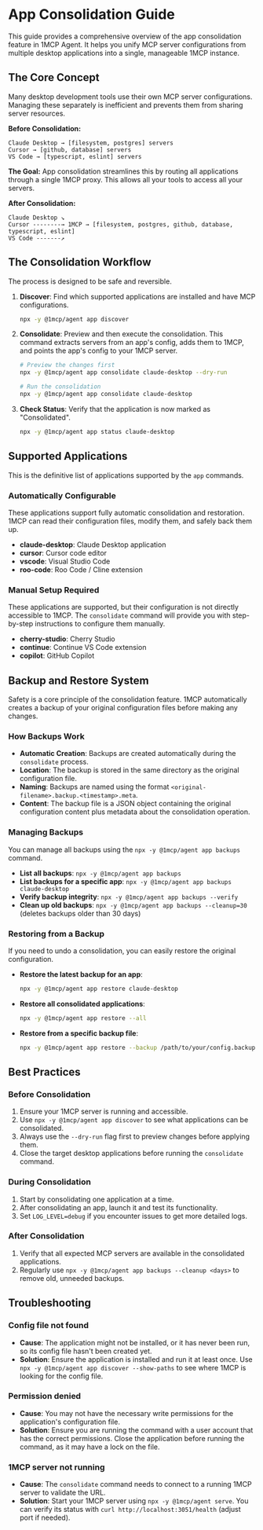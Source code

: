 # App Consolidation Guide

This guide provides a comprehensive overview of the app consolidation feature in 1MCP Agent. It helps you unify MCP server configurations from multiple desktop applications into a single, manageable 1MCP instance.

## The Core Concept

Many desktop development tools use their own MCP server configurations. Managing these separately is inefficient and prevents them from sharing server resources.

**Before Consolidation:**

```
Claude Desktop → [filesystem, postgres] servers
Cursor → [github, database] servers
VS Code → [typescript, eslint] servers
```

**The Goal:**
App consolidation streamlines this by routing all applications through a single 1MCP proxy. This allows all your tools to access all your servers.

**After Consolidation:**

```
Claude Desktop ↘
Cursor --------→ 1MCP → [filesystem, postgres, github, database, typescript, eslint]
VS Code -------↗
```

## The Consolidation Workflow

The process is designed to be safe and reversible.

1.  **Discover**: Find which supported applications are installed and have MCP configurations.
    ```bash
    npx -y @1mcp/agent app discover
    ```
2.  **Consolidate**: Preview and then execute the consolidation. This command extracts servers from an app's config, adds them to 1MCP, and points the app's config to your 1MCP server.

    ```bash
    # Preview the changes first
    npx -y @1mcp/agent app consolidate claude-desktop --dry-run

    # Run the consolidation
    npx -y @1mcp/agent app consolidate claude-desktop
    ```

3.  **Check Status**: Verify that the application is now marked as "Consolidated".
    ```bash
    npx -y @1mcp/agent app status claude-desktop
    ```

## Supported Applications

This is the definitive list of applications supported by the `app` commands.

### Automatically Configurable

These applications support fully automatic consolidation and restoration. 1MCP can read their configuration files, modify them, and safely back them up.

- **claude-desktop**: Claude Desktop application
- **cursor**: Cursor code editor
- **vscode**: Visual Studio Code
- **roo-code**: Roo Code / Cline extension

### Manual Setup Required

These applications are supported, but their configuration is not directly accessible to 1MCP. The `consolidate` command will provide you with step-by-step instructions to configure them manually.

- **cherry-studio**: Cherry Studio
- **continue**: Continue VS Code extension
- **copilot**: GitHub Copilot

## Backup and Restore System

Safety is a core principle of the consolidation feature. 1MCP automatically creates a backup of your original configuration files before making any changes.

### How Backups Work

- **Automatic Creation**: Backups are created automatically during the `consolidate` process.
- **Location**: The backup is stored in the same directory as the original configuration file.
- **Naming**: Backups are named using the format `<original-filename>.backup.<timestamp>.meta`.
- **Content**: The backup file is a JSON object containing the original configuration content plus metadata about the consolidation operation.

### Managing Backups

You can manage all backups using the `npx -y @1mcp/agent app backups` command.

- **List all backups**: `npx -y @1mcp/agent app backups`
- **List backups for a specific app**: `npx -y @1mcp/agent app backups claude-desktop`
- **Verify backup integrity**: `npx -y @1mcp/agent app backups --verify`
- **Clean up old backups**: `npx -y @1mcp/agent app backups --cleanup=30` (deletes backups older than 30 days)

### Restoring from a Backup

If you need to undo a consolidation, you can easily restore the original configuration.

- **Restore the latest backup for an app**:
  ```bash
  npx -y @1mcp/agent app restore claude-desktop
  ```
- **Restore all consolidated applications**:
  ```bash
  npx -y @1mcp/agent app restore --all
  ```
- **Restore from a specific backup file**:
  ```bash
  npx -y @1mcp/agent app restore --backup /path/to/your/config.backup.1640995200000.meta
  ```

## Best Practices

### Before Consolidation

1.  Ensure your 1MCP server is running and accessible.
2.  Use `npx -y @1mcp/agent app discover` to see what applications can be consolidated.
3.  Always use the `--dry-run` flag first to preview changes before applying them.
4.  Close the target desktop applications before running the `consolidate` command.

### During Consolidation

1.  Start by consolidating one application at a time.
2.  After consolidating an app, launch it and test its functionality.
3.  Set `LOG_LEVEL=debug` if you encounter issues to get more detailed logs.

### After Consolidation

1.  Verify that all expected MCP servers are available in the consolidated applications.
2.  Regularly use `npx -y @1mcp/agent app backups --cleanup <days>` to remove old, unneeded backups.

## Troubleshooting

### Config file not found

- **Cause**: The application might not be installed, or it has never been run, so its config file hasn't been created yet.
- **Solution**: Ensure the application is installed and run it at least once. Use `npx -y @1mcp/agent app discover --show-paths` to see where 1MCP is looking for the config file.

### Permission denied

- **Cause**: You may not have the necessary write permissions for the application's configuration file.
- **Solution**: Ensure you are running the command with a user account that has the correct permissions. Close the application before running the command, as it may have a lock on the file.

### 1MCP server not running

- **Cause**: The `consolidate` command needs to connect to a running 1MCP server to validate the URL.
- **Solution**: Start your 1MCP server using `npx -y @1mcp/agent serve`. You can verify its status with `curl http://localhost:3051/health` (adjust port if needed).
